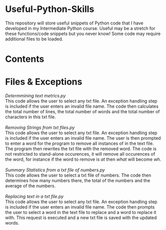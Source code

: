 # Useful-Python-Skills
This repository will store useful snippets of Python code that I have developed in my Intermediate Python course. Useful may be a stretch for these functions/code snippets but you never know! Some code may require additional files to be loaded.

# Contents
# Files & Exceptions
*Determmining text metrics.py* <br>
This code allows the user to select any txt file. An exception handling step is included if the user enters an invalid file name. The code then calculates the total number of lines, the total number of words and the total number of characters in this txt file. <br> <br>
*Removing Strings from txt files.py* <br>
This code allows the user to select any txt file. An exception handling step is included if the user enters an invalid file name. The user is then prompted to enter a word for the program to remove all instances of in the text file. The program then rewrites the txt file with the removed word. The code is not restricted to stand-alone occurences, it will remove all occurences of the word, for instance if the word to remove is *at* then *what* will become *wh*. <br> <br>
*Summary Statistics from a txt file of numbers.py* <br>
This code allows the user to select a txt file of numbers. The code then determines how many numbers there, the total of the numbers and the average of the numbers. <br> <br>
*Replacing text in a txt file.py* <br>
This code allows the user to select any txt file. An exception handling step is included if the user enters an invalid file name. The code then prompts the user to select a word in the text file to replace and a word to replace it with. This request is executed and a new txt file is saved with the updated words. 


